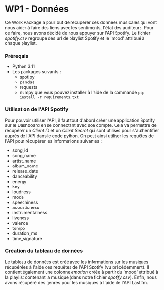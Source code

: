 # WP1 - Données

Ce Work Package a pour but de récupérer des données musicales qui vont nous aider à faire des liens avec les sentiments, l'état des auditeurs. 
Pour ce faire, nous avons décidé de nous appuyer sur l'API Spotify.
Le fichier _spotify.csv_ regroupe des url de playlist Spotify et le 'mood' attribué à chaque playlist. 

### Prérequis

* Python 3.11
* Les packages suivants : 
    - spotipy
    - pandas
    - requests
    - numpy
que vous pouvez installer à l'aide de la commande `pip install -r requirements.txt`

### Utilisation de l'API Spotify

Pour pouvoir utiliser l'API, il faut tout d'abord créer une application Spotify sur le Dashboard en se connectant avec son compte. Cela va permettre de récupérer un _Client ID_ et un _Client Secret_ qui sont utilisés pour s'authentifier auprès de l'API dans le code python. On peut ainsi utiliser les requêtes de l'API pour récupérer les informations suivantes : 
* song_id
* song_name
* artist_name
* album_name
* release_date
* danceability
* energy
* key
* loudness
* mode
* speechiness
* acousticness
* instrumentalness
* liveness
* valence
* tempo
* duration_ms
* time_signature

### Création du tableau de données

Le tableau de données est créé avec les informations sur les musiques récupérées à l'aide des requêtes de l'API Spotify (vu précédemment). Il contient également une colonne _emotion_ créée à partir du 'mood' attribué à la playlist contenant la musique (dans notre fichier _spotify.csv_). Enfin, nous avons récupéré des genres pour les musiques à l'aide de l'API Last.fm.
